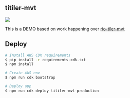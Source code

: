 ## titiler-mvt

![](https://user-images.githubusercontent.com/10407788/105131584-359e1680-5ab7-11eb-9c62-3eea96ea2091.png)

This is a DEMO based on work happening over [rio-tiler-mvt](https://github.com/cogeotiff/rio-tiler-mvt/issues/1)

## Deploy

```bash
# Install AWS CDK requirements
$ pip install -r requirements-cdk.txt
$ npm install

# Create AWS env
$ npm run cdk bootstrap

# Deploy app
$ npm run cdk deploy titiler-mvt-production
```

